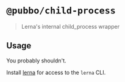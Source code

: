 # `@pubbo/child-process`

> Lerna's internal child_process wrapper

## Usage

You probably shouldn't.

Install [lerna](https://www.npmjs.com/package/lerna) for access to the `lerna` CLI.
